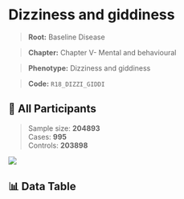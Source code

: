 # Dizziness and giddiness

> **Root:** Baseline Disease  

> **Chapter:** Chapter V- Mental and behavioural  

> **Phenotype:** Dizziness and giddiness  

> **Code:** `R18_DIZZI_GIDDI`

## 🧪 All Participants  
> Sample size: **204893**  
> Cases: **995**  
> Controls: **203898**
<img src="/Sensitive/Figures/ALL/Baseline/R18_DIZZI_GIDDI.png"/>

## 📊 Data Table
<CsvTableMRF src="/Sensitive/Data/ALL/Baseline/LG_R18_DIZZI_GIDDI.csv"/>

